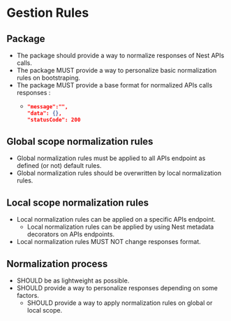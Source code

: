 # Gestion Rules

## Package

- The package should provide a way to normalize responses of Nest APIs calls.
- The package MUST provide a way to personalize basic normalization rules on bootstraping.
- The package MUST provide a base format for normalized APIs calls responses :
  - ```json
    "message":"",
    "data": {},
    "statusCode": 200
    ```

## Global scope normalization rules

- Global normalization rules must be applied to all APIs endpoint as defined (or not) default rules.
- Global normalization rules should be overwritten by local normalization rules.

## Local scope normalization rules

- Local normalization rules can be applied on a specific APIs endpoint.
  - Local normalization rules can be applied by using Nest metadata decorators on APIs endpoints.
- Local normalization rules MUST NOT change responses format.

## Normalization process

- SHOULD be as lightweight as possible.
- SHOULD provide a way to personalize responses depending on some factors.
  - SHOULD provide a way to apply normalization rules on global or local scope.